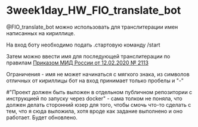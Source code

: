 # 3week1day_HW_FIO_translate_bot
@FIO_translate_bot можно использовать для транслитерации имен написанных на кириллице.

На вход боту необходимо подать .стартовую команду /start

Затем можно ввести имя для последующей транслитерации по правилам [Приказом МИД России от 12.02.2020 № 2113](https://www.consultant.ru/document/cons_doc_LAW_360580/9eb761ae644ec1e283b3a50ef232330b924577cb/)

Ограничения - имя не может начинаться с мягкого знака, из символов отличных от кириллицы бот на вход принимает только пробелы и "-"

#"Проект должен быть выложен в отдельном публичном репозитории с инструкцией по запуску через docker" - сама толком не поняла, что должен делать сторонний юзер для того, чтобы смочь что-то сделать с тем, что я сюда выложила, хотя вроде как задание выполнено и оно работает. Будет обновлено.
